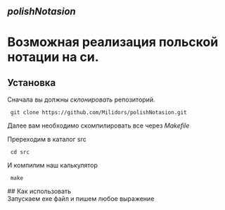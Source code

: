 ***polishNotasion***
----------------------
# Возможная реализация польской нотации на си.

## Установка
Сначала вы должны _склонировать_ репозиторий.
<pre class="notranslate">
<code> git clone https://github.com/Milidors/polishNotasion.git</code>
</pre>
Далее вам необходимо скомпилировать все через _Makefile_
<div>
Пререходим в каталог src
</div>
<pre class="notranslate">
<code> cd src</code>
</pre>
И компилим наш калькулятор
<pre class="notranslate">
<code> make </code>
</pre>
## Как использовать
<div>
Запускаем exe файл и пишем любое выражение
</div>
